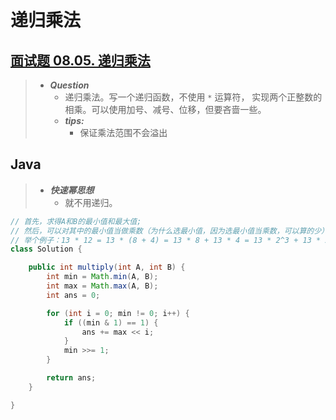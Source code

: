# 递归乘法

## [面试题 08.05. 递归乘法](https://leetcode.cn/problems/recursive-mulitply-lcci/)

> - ***Question***
>   - 递归乘法。写一个递归函数，不使用 `*` 运算符， 实现两个正整数的相乘。可以使用加号、减号、位移，但要吝啬一些。
>   - ***tips:***
>     - 保证乘法范围不会溢出

## Java

> - ***快速幂思想***
>   - 就不用递归。

```java
// 首先，求得A和B的最小值和最大值;
// 然后，可以对其中的最小值当做乘数（为什么选最小值，因为选最小值当乘数，可以算的少），将其拆分成2的幂的和
// 举个例子：13 * 12 = 13 * (8 + 4) = 13 * 8 + 13 * 4 = 13 * 2^3 + 13 * 2^2 = (13 << 3) + (13 << 2)
class Solution {

    public int multiply(int A, int B) {
        int min = Math.min(A, B);
        int max = Math.max(A, B);
        int ans = 0;

        for (int i = 0; min != 0; i++) {
            if ((min & 1) == 1) {
                ans += max << i;
            }
            min >>= 1;
        }

        return ans;
    }

}
```
